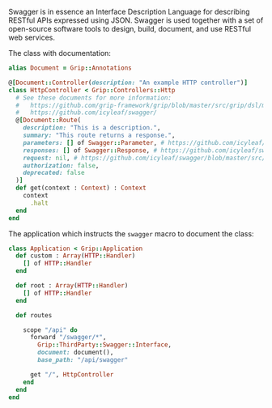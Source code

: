 Swagger is in essence an Interface Description Language for describing RESTful APIs expressed using JSON. Swagger is used together with a set of open-source software tools to design, build, document, and use RESTful web services.

The class with documentation:

```ruby
alias Document = Grip::Annotations

@[Document::Controller(description: "An example HTTP controller")]
class HttpController < Grip::Controllers::Http
  # See these documents for more information:
  #   https://github.com/grip-framework/grip/blob/master/src/grip/dsl/macros.cr
  #   https://github.com/icyleaf/swagger/
  @[Document::Route(
    description: "This is a description.",
    summary: "This route returns a response.",
    parameters: [] of Swagger::Parameter, # https://github.com/icyleaf/swagger/blob/master/src/swagger/parameter.cr
    responses: [] of Swagger::Response, # https://github.com/icyleaf/swagger/blob/master/src/swagger/response.cr
    request: nil, # https://github.com/icyleaf/swagger/blob/master/src/swagger/request.cr
    authorization: false,
    deprecated: false
  )]
  def get(context : Context) : Context
    context
      .halt
  end
end
```

The application which instructs the `swagger` macro to document the class:

```ruby
class Application < Grip::Application
  def custom : Array(HTTP::Handler)
    [] of HTTP::Handler
  end

  def root : Array(HTTP::Handler)
    [] of HTTP::Handler
  end

  def routes

    scope "/api" do
      forward "/swagger/*",
        Grip::ThirdParty::Swagger::Interface,
        document: document(),
        base_path: "/api/swagger"

      get "/", HttpController
    end
  end
end
```
